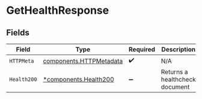 # GetHealthResponse


## Fields

| Field                                                              | Type                                                               | Required                                                           | Description                                                        |
| ------------------------------------------------------------------ | ------------------------------------------------------------------ | ------------------------------------------------------------------ | ------------------------------------------------------------------ |
| `HTTPMeta`                                                         | [components.HTTPMetadata](../../models/components/httpmetadata.md) | :heavy_check_mark:                                                 | N/A                                                                |
| `Health200`                                                        | [*components.Health200](../../models/components/health200.md)      | :heavy_minus_sign:                                                 | Returns a healthcheck document                                     |